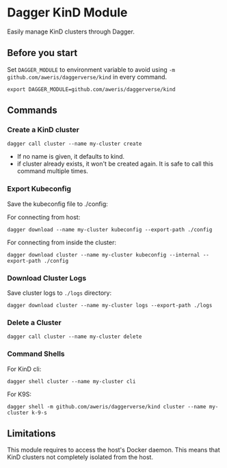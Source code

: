 # Dagger KinD Module

Easily manage KinD clusters through Dagger.

## Before you start

Set `DAGGER_MODULE` to environment variable to avoid using `-m github.com/aweris/daggerverse/kind` in every command.

```shell
export DAGGER_MODULE=github.com/aweris/daggerverse/kind
```

## Commands

### Create a KinD cluster

```shell
dagger call cluster --name my-cluster create
```

- If no name is given, it defaults to kind.
- if cluster already exists, it won't be created again. It is safe to call this command multiple times.

### Export Kubeconfig

Save the kubeconfig file to ./config:

For connecting from host: 

```shell
dagger download --name my-cluster kubeconfig --export-path ./config
```
For connecting from inside the cluster:

```shell
dagger download cluster --name my-cluster kubeconfig --internal --export-path ./config
```

### Download Cluster Logs 

Save cluster logs to `./logs` directory:

```shell
dagger download cluster --name my-cluster logs --export-path ./logs
```

### Delete a Cluster

```shell
dagger call cluster --name my-cluster delete
```

### Command Shells

For KinD cli:

```shell
dagger shell cluster --name my-cluster cli
```

For K9S:

```shell
dagger shell -m github.com/aweris/daggerverse/kind cluster --name my-cluster k-9-s
```

## Limitations

This module requires to access the host's Docker daemon. This means that KinD clusters not completely isolated from the
host. 